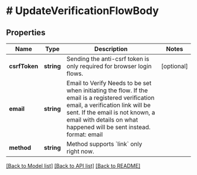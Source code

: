 # # UpdateVerificationFlowBody

## Properties

Name | Type | Description | Notes
------------ | ------------- | ------------- | -------------
**csrfToken** | **string** | Sending the anti-csrf token is only required for browser login flows. | [optional]
**email** | **string** | Email to Verify  Needs to be set when initiating the flow. If the email is a registered verification email, a verification link will be sent. If the email is not known, a email with details on what happened will be sent instead.  format: email |
**method** | **string** | Method supports &#x60;link&#x60; only right now. |

[[Back to Model list]](../../README.md#models) [[Back to API list]](../../README.md#endpoints) [[Back to README]](../../README.md)
